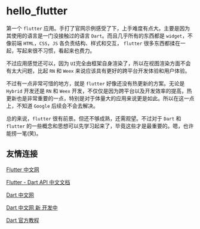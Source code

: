 # hello_flutter

第一个 ```flutter``` 应用。手打了官网示例感受了下，上手难度有点大。主要是因为其使用的语言是一门没接触过的语言 ```Dart```。而且几乎所有的东西都是 ```widget```，不像前端 ```HTML```，```CSS```，```JS``` 各负责结构、样式和交互， ```flutter``` 很多东西都揉在一起，写起来很不习惯，看起来也费力。

不过应用感觉还可以，因为 ```UI```完全由框架自身渲染了，所以在视图渲染方面不会有太大问题，比起 ```RN``` 和 ```Weex``` 来说应该具有更好的跨平台开发体验和用户体验。

不过有一点非常可惜的地方，就是 ```flutter``` 好像还没有热更新的方案。无论是 ```Hybrid``` 开发还是 ```RN``` 和 ```Weex``` 开发，不仅仅是因为跨平台以及开发效率的提高，热更新也是非常重要的一点，特别是对于体量大的应用来说更是如此。所以在这一点上，不知道 ```Google``` 后续会不会去解决。

总的来说，```flutter``` 很有前景。但还不够成熟，还需观望。不过对于 ```Dart``` 和 ```flutter``` 的一些概念和思想可以先学习起来了，毕竟这些才是最重要的。嗯，也许能捞一笔(笑)。

## 友情连接

[Flutter 中文网](https://flutterchina.club/)

[Flutter - Dart API 中文文档](https://docs.flutter.kim/index.html)

[Dart 中文网](http://www.dartlang.cc/)

[Dart 中文网 新 开发中](http://dart.goodev.org/)

[Dart 官方教程](https://www.dart-china.org/t/topic/541)